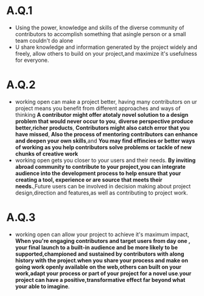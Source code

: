 # A.Q.1
- Using the power, knowledge and skills of the diverse community of contributors to accomplish something that asingle person or a small team couldn't do alone
- U share knowledge and information generated by the project widely and freely, allow others to build on your project,and maximize it's usefulness for everyone.
# A.Q.2
- working open can make a project better, having many contributors on ur project means you benefit from different approaches and ways of thinking
  **A contributor might offer atotaly novel solution to a design problem that would never occur to you**,
**diverse perspective produce better,richer products**,
**Contributors might also catch error that you have missed**,
**Also the process of mentoring contributors can enhance and deepen your own skills**,and
**You may find effincies or better ways of working as you help contributors solve problems or tackle of new chunks of creative work**
- working open gets you closer to your users and their needs.
**By inviting abroad community to contribute to your project,you can integrate audience into the development process to help ensure that your creating a tool, experience or are source that meets their needs.**,Future users can be involved in decision making about project design,direction and features,as well as contributing to project work.
# A.Q.3
- working open can allow your project to achieve it's maximum impact,
**When you're engaging contributors and target users from day one , your final launch to a built-in audience and  be more likely to be supported,championed and sustained by contributors with along history with the project**.**when you share your process and make on going work openly available on the web,others can built on your work,adapt your process or part of your project for a novel use**.**your project can have a positive,transformative effect far beyond what your able to imagine**.
